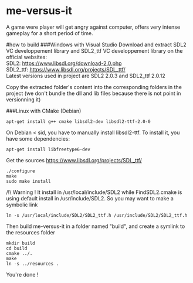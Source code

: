 me-versus-it
============

A game were player will get angry against computer, offers very intense gameplay for a short period of time.


#how to build
###Windows with Visual Studio
Download and extract SDL2 VC developpement library and SDL2_ttf VC developpement library on the official websites:  
SDL2: https://www.libsdl.org/download-2.0.php  
SDL2_ttf: https://www.libsdl.org/projects/SDL_ttf/  
Latest versions used in project are SDL2 2.0.3 and SDL2_ttf 2.0.12  
  
Copy the extracted folder's content into the corresponding folders in the project (we don't bundle the dll and lib files because there is not point in versionning it)

###Linux with CMake (Debian)  

    apt-get install g++ cmake libsdl2-dev libsdl2-ttf-2.0-0  

On Debian < sid, you have to manually install libsdl2-ttf. To install it, you have some dependencies:

    apt-get install libfreetype6-dev  
Get the sources https://www.libsdl.org/projects/SDL_ttf/

    ./configure
    make
    sudo make install
/!\ Warning ! It install in /usr/local/include/SDL2 while FindSDL2.cmake is using default install in /usr/include/SDL2. So you may want to make a symbolic link

    ln -s /usr/local/include/SDL2/SDL2_ttf.h /usr/include/SDL2/SDL2_ttf.h

Then build me-versus-it in a folder named "build", and create a symlink to the resources folder

    mkdir build  
    cd build  
    cmake ../.  
    make  
    ln -s ../resources .  

You're done !
